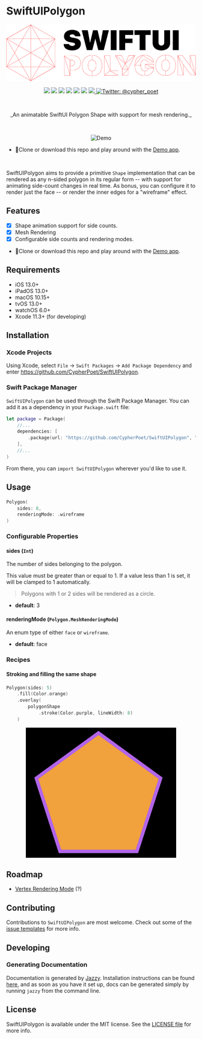 # SwiftUIPolygon

<p align="center">
   <img width="600px" src="./Assets/Logo/Exports/logo.png" alt="SwiftUIPolygon Header Logo">
</p>


<p align="center">
    <img src="https://img.shields.io/badge/Swift-5.1-F06C33.svg" />
    <img src="https://img.shields.io/badge/iOS-13.0+-865EFC.svg" />
    <img src="https://img.shields.io/badge/iPadOS-13.0+-F65EFC.svg" />
    <img src="https://img.shields.io/badge/macOS-10.15+-179AC8.svg" />
    <img src="https://img.shields.io/badge/tvOS-13.0+-41465B.svg" />
    <img src="https://img.shields.io/badge/watchOS-6.0+-1FD67A.svg" />
    <a href="https://github.com/apple/swift-package-manager">
      <img src="https://img.shields.io/badge/spm-compatible-brightgreen.svg?style=flat" />
    </a>
    <a href="https://twitter.com/cypher_poet">
        <img src="https://img.shields.io/badge/Contact-@cypher_poet-lightgrey.svg?style=flat" alt="Twitter: @cypher_poet" />
    </a>
</p>

<br/>

<p align="center">
  _An animatable SwiftUI Polygon Shape with support for mesh rendering._
</p>

<br/>

<p align="center">
   <img src="./Assets/Screenshots/demo-1.gif" width="400px" alt="Demo">

   <div>

   - 🔗Clone or download this repo and play around with the [Demo app](./Demo/).

   </div>
</p>

<br/>

<p align="center">

  SwiftUIPolygon aims to provide a primitive `Shape` implementation that can be rendered as any n-sided polygon in its regular form -- with support for animating side-count changes in real time. As bonus, you can configure it to render just the face -- or render the inner edges for a "wireframe" effect.

</p>



## Features

- [x] Shape animation support for side counts.
- [x] Mesh Rendering
- [x] Configurable side counts and rendering modes.
- 🔗Clone or download this repo and play around with the [Demo app](./Demo/).



## Requirements

- iOS 13.0+
- iPadOS 13.0+
- macOS 10.15+
- tvOS 13.0+
- watchOS 6.0+
- Xcode 11.3+ (for developing)



## Installation

### Xcode Projects

Using Xcode, select `File` -> `Swift Packages` -> `Add Package Dependency` and enter https://github.com/CypherPoet/SwiftUIPolygon.

### Swift Package Manager

`SwiftUIPolygon` can be used through the Swift Package Manager. You can add it as a dependency in your `Package.swift` file:

```swift
let package = Package(
    //...
    dependencies: [
        .package(url: "https://github.com/CypherPoet/SwiftUIPolygon", "0.1.0"),
    ],
    //...
)
```

From there, you can `import SwiftUIPolygon` wherever you'd like to use it.


## Usage

```swift
Polygon(
    sides: 8,
    renderingMode: .wireframe
)
```

### Configurable Properties

#### sides (`Int`)

The number of sides belonging to the polygon.

This value must be greater than or equal to 1.
If a value less than 1 is set, it will be clamped to 1 automatically.

> Polygons with 1 or 2 sides will be rendered as a circle.

- **default**: 3


#### renderingMode (`Polygon.MeshRenderingMode`)

An enum type of either `face` or `wireframe`.

- **default**: face


### Recipes

#### Stroking and filling the same shape

```swift
Polygon(sides: 5)
    .fill(Color.orange)
    .overlay(
        polygonShape
            .stroke(Color.purple, lineWidth: 8)
    )
```

<p align="center">
   <img src="./Assets/Screenshots/stroke-and-fill.png" width="400px" alt="Stroke & Fill">
</p>



## Roadmap

- [Vertex Rendering Mode](https://en.wikipedia.org/wiki/Polygon_mesh#/media/File:Mesh_overview.svg) (?)


## Contributing

Contributions to `SwiftUIPolygon` are most welcome. Check out some of the [issue templates](./.github/ISSUE_TEMPLATE/) for more info.


## Developing

### Generating Documentation

Documentation is generated by [Jazzy](https://github.com/realm/jazzy). Installation instructions can be found [here](https://github.com/realm/jazzy#installation), and as soon as you have it set up, docs can be generated simply by running `jazzy` from the command line.



## License

SwiftUIPolygon is available under the MIT license. See the [LICENSE file](./LICENSE) for more info.
